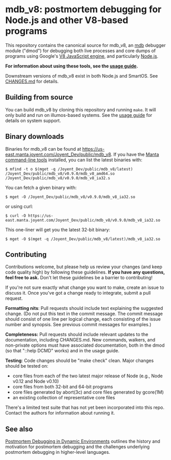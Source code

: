 # mdb_v8: postmortem debugging for Node.js and other V8-based programs

This repository contains the canonical source for mdb\_v8, an
[mdb](http://illumos.org/man/1/mdb) debugger module ("dmod") for debugging both
live processes and core dumps of programs using Google's [V8 JavaScript
engine](https://developers.google.com/v8/), and particularly
[Node.js](https://nodejs.org/).

**For information about using these tools, see the [usage
guide](docs/usage.md).**

Downstream versions of mdb\_v8 exist in both Node.js and SmartOS.  See
[CHANGES.md](CHANGES.md) for details.


## Building from source

You can build mdb\_v8 by cloning this repository and running `make`.  It will
only build and run on illumos-based systems.  See the [usage
guide](docs/usage.md) for details on system support.


## Binary downloads

Binaries for mdb\_v8 can be found at
https://us-east.manta.joyent.com/Joyent_Dev/public/mdb_v8.  If you have the
[Manta command-line tools](https://www.npmjs.com/package/manta) installed, you
can list the latest binaries with:

    $ mfind -t o $(mget -q /Joyent_Dev/public/mdb_v8/latest)
    /Joyent_Dev/public/mdb_v8/v0.9.0/mdb_v8_amd64.so
    /Joyent_Dev/public/mdb_v8/v0.9.0/mdb_v8_ia32.s

You can fetch a given binary with:

    $ mget -O /Joyent_Dev/public/mdb_v8/v0.9.0/mdb_v8_ia32.so

or using curl:

    $ curl -O https://us-east.manta.joyent.com/Joyent_Dev/public/mdb_v8/v0.9.0/mdb_v8_ia32.so

This one-liner will get you the latest 32-bit binary:

    $ mget -O $(mget -q /Joyent_Dev/public/mdb_v8/latest)/mdb_v8_ia32.so


## Contributing

Contributions welcome, but please help us review your changes (and keep code
quality high) by following these guidelines.  **If you have any questions, feel
free to ask.**  Don't let these guidelines be a barrier to contributing!

If you're not sure exactly what change you want to make, create an issue to
discuss it.  Once you've got a change ready to integrate, submit a pull request.

**Formatting nits**: Pull requests should include text explaining the suggested
change.  (Do not put this text in the commit message.  The commit message should
consist of one line per logical change, each consisting of the issue number and
synopsis.  See previous commit messages for examples.)

**Completeness:** Pull requests should include relevant updates to the
documentation, including CHANGES.md.  New commands, walkers, and non-private
options must have associated documentation, both in the dmod (so that "::help
DCMD" works) and in the usage guide.

**Testing**: Code changes should be "make check" clean.  Major changes should be
tested on:

- core files from each of the two latest major release of Node
  (e.g., Node v0.12 and Node v0.10)
- core files from both 32-bit and 64-bit programs
- core files generated by abort(3c) and core files generated by gcore(1M)
- an existing collection of representative core files

There's a limited test suite that has not yet been incorporated into this repo.
Contact the authors for information about running it.


## See also

[Postmortem Debugging in Dynamic
Environments](https://queue.acm.org/detail.cfm?id=2039361) outlines the
history and motivation for postmortem debugging and the challenges underlying
postmortem debugging in higher-level languages.
